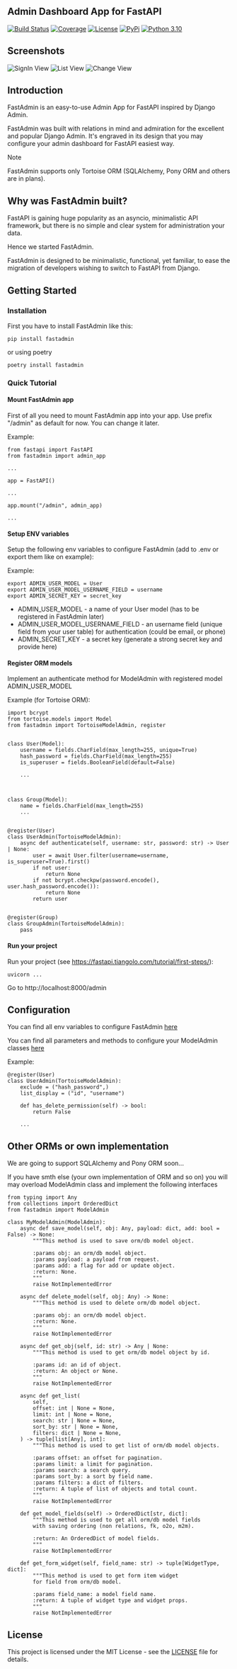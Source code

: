## Admin Dashboard App for FastAPI

[![Build Status](https://github.com/vsdudakov/fastadmin/workflows/CI/badge.svg?branch=main)](https://github.com/vsdudakov/fastadmin/workflows/CI/badge.svg?branch=main)
[![Coverage](https://badgen.net/codecov/c/github/vsdudakov/fastadmin)](https://app.codecov.io/gh/vsdudakov/fastadmin)
[![License](https://img.shields.io/github/license/vsdudakov/fastadmin)](https://github.com/vsdudakov/fastadmin/blob/master/LICENSE)
[![PyPi](https://badgen.net/pypi/v/fastadmin)](https://pypi.org/project/fastadmin/)
[![Python 3.10](https://img.shields.io/badge/python-3.10-blue.svg)](https://www.python.org/downloads/release/python-3100/)

## Screenshots

![SignIn View](https://raw.githubusercontent.com/vsdudakov/fastadmin/main/docs/images/signin.png)
![List View](https://raw.githubusercontent.com/vsdudakov/fastadmin/main/docs/images/list.png)
![Change View](https://raw.githubusercontent.com/vsdudakov/fastadmin/main/docs/images/change.png)

## Introduction

FastAdmin is an easy-to-use Admin App for FastAPI inspired by Django Admin.

FastAdmin was built with relations in mind and admiration for the excellent and popular Django Admin. It's engraved in its design that you may configure your admin dashboard for FastAPI easiest way.

Note

FastAdmin supports only Tortoise ORM (SQLAlchemy, Pony ORM and others are in plans).

## Why was FastAdmin built?

FastAPI is gaining huge popularity as an asyncio, minimalistic API framework, but there is no simple and clear system for administration your data.

Hence we started FastAdmin.

FastAdmin is designed to be minimalistic, functional, yet familiar, to ease the migration of developers wishing to switch to FastAPI from Django.

## Getting Started

### Installation

First you have to install FastAdmin like this:

```
pip install fastadmin
```

or using poetry

```
poetry install fastadmin
```

### Quick Tutorial

#### Mount FastAdmin app

First of all you need to mount FastAdmin app into your app.
Use prefix "/admin" as default for now. You can change it later.

Example:

```
from fastapi import FastAPI
from fastadmin import admin_app

...

app = FastAPI()

...

app.mount("/admin", admin_app)

...
```

#### Setup ENV variables

Setup the following env variables to configure FastAdmin (add to .env or export them like on example):

Example:

```
export ADMIN_USER_MODEL = User
export ADMIN_USER_MODEL_USERNAME_FIELD = username
export ADMIN_SECRET_KEY = secret_key
```

- ADMIN_USER_MODEL - a name of your User model (has to be registered in FastAdmin later)
- ADMIN_USER_MODEL_USERNAME_FIELD - an username field (unique field from your user table) for authentication (could be email, or phone)
- ADMIN_SECRET_KEY - a secret key (generate a strong secret key and provide here)

#### Register ORM models

Implement an authenticate method for ModelAdmin with registered model ADMIN_USER_MODEL

Example (for Tortoise ORM):

```
import bcrypt
from tortoise.models import Model
from fastadmin import TortoiseModelAdmin, register


class User(Model):
    username = fields.CharField(max_length=255, unique=True)
    hash_password = fields.CharField(max_length=255)
    is_superuser = fields.BooleanField(default=False)

    ...



class Group(Model):
    name = fields.CharField(max_length=255)
    ...


@register(User)
class UserAdmin(TortoiseModelAdmin):
    async def authenticate(self, username: str, password: str) -> User | None:
        user = await User.filter(username=username, is_superuser=True).first()
        if not user:
            return None
        if not bcrypt.checkpw(password.encode(), user.hash_password.encode()):
            return None
        return user


@register(Group)
class GroupAdmin(TortoiseModelAdmin):
    pass
```

#### Run your project

Run your project (see https://fastapi.tiangolo.com/tutorial/first-steps/):

```
uvicorn ...
```

Go to http://localhost:8000/admin

## Configuration

You can find all env variables to configure FastAdmin [here](https://github.com/vsdudakov/fastadmin/blob/main/fastadmin/settings.py)

You can find all parameters and methods to configure your ModelAdmin classes [here](https://github.com/vsdudakov/fastadmin/blob/main/fastadmin/models/base.py)

Example:

```
@register(User)
class UserAdmin(TortoiseModelAdmin):
    exclude = ("hash_password",)
    list_display = ("id", "username")

    def has_delete_permission(self) -> bool:
        return False

    ...
```

## Other ORMs or own implementation

We are going to support SQLAlchemy and Pony ORM soon...

If you have smth else (your own implementation of ORM and so on) you will may overload ModelAdmin class and implement the following interfaces

```
from typing import Any
from collections import OrderedDict
from fastadmin import ModelAdmin

class MyModelAdmin(ModelAdmin):
    async def save_model(self, obj: Any, payload: dict, add: bool = False) -> None:
        """This method is used to save orm/db model object.

        :params obj: an orm/db model object.
        :params payload: a payload from request.
        :params add: a flag for add or update object.
        :return: None.
        """
        raise NotImplementedError

    async def delete_model(self, obj: Any) -> None:
        """This method is used to delete orm/db model object.

        :params obj: an orm/db model object.
        :return: None.
        """
        raise NotImplementedError

    async def get_obj(self, id: str) -> Any | None:
        """This method is used to get orm/db model object by id.

        :params id: an id of object.
        :return: An object or None.
        """
        raise NotImplementedError

    async def get_list(
        self,
        offset: int | None = None,
        limit: int | None = None,
        search: str | None = None,
        sort_by: str | None = None,
        filters: dict | None = None,
    ) -> tuple[list[Any], int]:
        """This method is used to get list of orm/db model objects.

        :params offset: an offset for pagination.
        :params limit: a limit for pagination.
        :params search: a search query.
        :params sort_by: a sort by field name.
        :params filters: a dict of filters.
        :return: A tuple of list of objects and total count.
        """
        raise NotImplementedError

    def get_model_fields(self) -> OrderedDict[str, dict]:
        """This method is used to get all orm/db model fields
        with saving ordering (non relations, fk, o2o, m2m).

        :return: An OrderedDict of model fields.
        """
        raise NotImplementedError

    def get_form_widget(self, field_name: str) -> tuple[WidgetType, dict]:
        """This method is used to get form item widget
        for field from orm/db model.

        :params field_name: a model field name.
        :return: A tuple of widget type and widget props.
        """
        raise NotImplementedError

```

## License

This project is licensed under the MIT License - see the [LICENSE](https://github.com/vsdudakov/fastadmin/blob/main/LICENSE) file for details.
